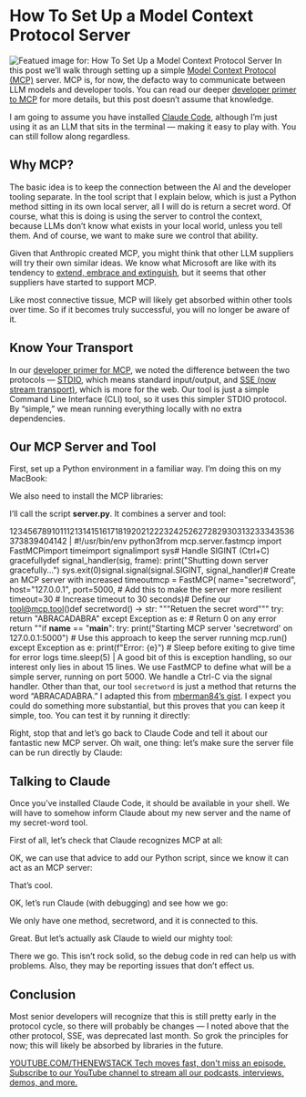 # How To Set Up a Model Context Protocol Server
![Featued image for: How To Set Up a Model Context Protocol Server](https://cdn.thenewstack.io/media/2025/05/e2a1e453-levi-meir-clancy-fey5508i7m0-unsplashb-1024x576.jpg)
In this post we’ll walk through setting up a simple [Model Context Protocol (MCP)](https://thenewstack.io/mcp-the-missing-link-between-ai-agents-and-apis/) server. MCP is, for now, the defacto way to communicate between LLM models and developer tools. You can read our deeper [developer primer to MCP](https://thenewstack.io/model-context-protocol-a-primer-for-the-developers/) for more details, but this post doesn’t assume that knowledge.

I am going to assume you have installed [Claude Code](https://thenewstack.io/claude-code-and-the-art-of-test-driven-development/), although I’m just using it as an LLM that sits in the terminal — making it easy to play with. You can still follow along regardless.

## Why MCP?
The basic idea is to keep the connection between the AI and the developer tooling separate. In the tool script that I explain below, which is just a Python method sitting in its own local server, all I will do is return a secret word. Of course, what this is doing is using the server to control the context, because LLMs don’t know what exists in your local world, unless you tell them. And of course, we want to make sure we control that ability.

Given that Anthropic created MCP, you might think that other LLM suppliers will try their own similar ideas. We know what Microsoft are like with its tendency to [extend, embrace and extinguish](https://dev.to/meatboy/what-are-modern-examples-of-embrace-extend-and-extinguish-21j3), but it seems that other suppliers have started to support MCP.

Like most connective tissue, MCP will likely get absorbed within other tools over time. So if it becomes truly successful, you will no longer be aware of it.

## Know Your Transport
In our [developer primer for MCP](https://thenewstack.io/model-context-protocol-a-primer-for-the-developers/), we noted the difference between the two protocols — [STDIO](https://mcp-framework.com/docs/Transports/stdio-transport), which means standard input/output, and [SSE (now stream transport)](https://mcp-framework.com/docs/Transports/http-stream-transport), which is more for the web. Our tool is just a simple Command Line Interface (CLI) tool, so it uses this simpler STDIO protocol. By “simple,” we mean running everything locally with no extra dependencies.

## Our MCP Server and Tool
First, set up a Python environment in a familiar way. I’m doing this on my MacBook:

We also need to install the MCP libraries:

I’ll call the script **server.py**. It combines a server and tool:

123456789101112131415161718192021222324252627282930313233343536373839404142 |
#!/usr/bin/env python3from mcp.server.fastmcp import FastMCPimport timeimport signalimport sys# Handle SIGINT (Ctrl+C) gracefullydef signal_handler(sig, frame): print("Shutting down server gracefully...") sys.exit(0)signal.signal(signal.SIGINT, signal_handler)# Create an MCP server with increased timeoutmcp = FastMCP( name="secretword", host="127.0.0.1", port=5000, # Add this to make the server more resilient timeout=30 # Increase timeout to 30 seconds)# Define our tool@mcp.tool()def secretword() -> str: """Retuen the secret word""" try: return "ABRACADABRA" except Exception as e: # Return 0 on any error return ""if __name__ == "__main__": try: print("Starting MCP server 'secretword' on 127.0.0.1:5000") # Use this approach to keep the server running mcp.run() except Exception as e: print(f"Error: {e}") # Sleep before exiting to give time for error logs time.sleep(5) |
A good bit of this is exception handling, so our interest only lies in about 15 lines. We use FastMCP to define what will be a simple server, running on port 5000. We handle a Ctrl-C via the signal handler. Other than that, our tool `secretword`
is just a method that returns the word “ABRACADABRA.” I adapted this from [mberman84’s gist](https://gist.github.com/mberman84/2faeddf57113826d7440bfadbe5ce6e5). I expect you could do something more substantial, but this proves that you can keep it simple, too.
You can test it by running it directly:

Right, stop that and let’s go back to Claude Code and tell it about our fantastic new MCP server. Oh wait, one thing: let’s make sure the server file can be run directly by Claude:

## Talking to Claude
Once you’ve installed Claude Code, it should be available in your shell. We will have to somehow inform Claude about my new server and the name of my secret-word tool.

First of all, let’s check that Claude recognizes MCP at all:

OK, we can use that advice to add our Python script, since we know it can act as an MCP server:

That’s cool.

OK, let’s run Claude (with debugging) and see how we go:

We only have one method, secretword, and it is connected to this.

Great. But let’s actually ask Claude to wield our mighty tool:

There we go. This isn’t rock solid, so the debug code in red can help us with problems. Also, they may be reporting issues that don’t effect us.

## Conclusion
Most senior developers will recognize that this is still pretty early in the protocol cycle, so there will probably be changes — I noted above that the other protocol, SSE, was deprecated last month. So grok the principles for now; this will likely be absorbed by libraries in the future.

[
YOUTUBE.COM/THENEWSTACK
Tech moves fast, don't miss an episode. Subscribe to our YouTube
channel to stream all our podcasts, interviews, demos, and more.
](https://youtube.com/thenewstack?sub_confirmation=1)